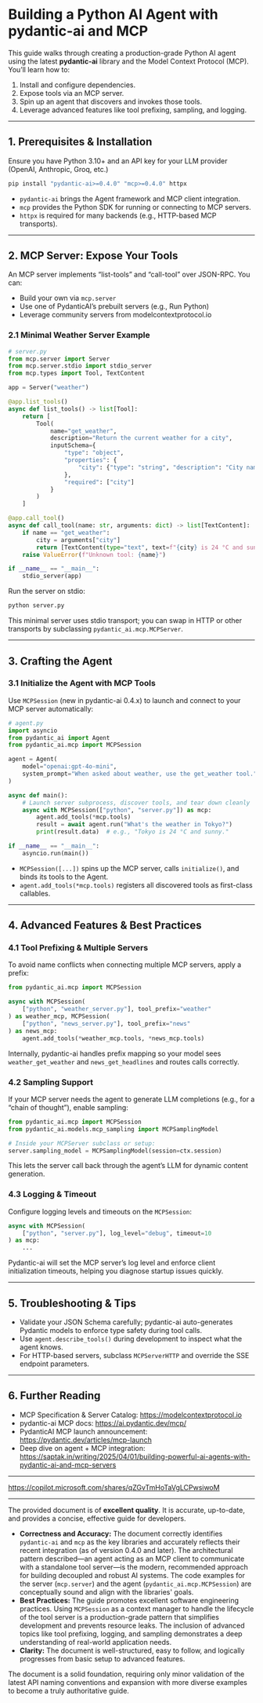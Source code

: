 # Building a Python AI Agent with pydantic-ai and MCP

This guide walks through creating a production-grade Python AI agent using the latest **pydantic-ai** library and the Model Context Protocol (MCP). You’ll learn how to:

1. Install and configure dependencies.
2. Expose tools via an MCP server.
3. Spin up an agent that discovers and invokes those tools.
4. Leverage advanced features like tool prefixing, sampling, and logging.

---

## 1. Prerequisites & Installation

Ensure you have Python 3.10+ and an API key for your LLM provider (OpenAI, Anthropic, Groq, etc.)

```bash
pip install "pydantic-ai>=0.4.0" "mcp>=0.4.0" httpx
```

- `pydantic-ai` brings the Agent framework and MCP client integration.  
- `mcp` provides the Python SDK for running or connecting to MCP servers.  
- `httpx` is required for many backends (e.g., HTTP-based MCP transports).  

---

## 2. MCP Server: Expose Your Tools

An MCP server implements “list-tools” and “call-tool” over JSON-RPC. You can:

- Build your own via `mcp.server`  
- Use one of PydanticAI’s prebuilt servers (e.g., Run Python)  
- Leverage community servers from modelcontextprotocol.io  

### 2.1 Minimal Weather Server Example

```python
# server.py
from mcp.server import Server
from mcp.server.stdio import stdio_server
from mcp.types import Tool, TextContent

app = Server("weather")

@app.list_tools()
async def list_tools() -> list[Tool]:
    return [
        Tool(
            name="get_weather",
            description="Return the current weather for a city",
            inputSchema={
                "type": "object",
                "properties": {
                    "city": {"type": "string", "description": "City name"}
                },
                "required": ["city"]
            }
        )
    ]

@app.call_tool()
async def call_tool(name: str, arguments: dict) -> list[TextContent]:
    if name == "get_weather":
        city = arguments["city"]
        return [TextContent(type="text", text=f"{city} is 24 °C and sunny.")]
    raise ValueError(f"Unknown tool: {name}")

if __name__ == "__main__":
    stdio_server(app)
```

Run the server on stdio:
```bash
python server.py
```

This minimal server uses stdio transport; you can swap in HTTP or other transports by subclassing `pydantic_ai.mcp.MCPServer`.

---

## 3. Crafting the Agent

### 3.1 Initialize the Agent with MCP Tools

Use `MCPSession` (new in pydantic-ai 0.4.x) to launch and connect to your MCP server automatically:

```python
# agent.py
import asyncio
from pydantic_ai import Agent
from pydantic_ai.mcp import MCPSession

agent = Agent(
    model="openai:gpt-4o-mini",
    system_prompt="When asked about weather, use the get_weather tool."
)

async def main():
    # Launch server subprocess, discover tools, and tear down cleanly
    async with MCPSession(["python", "server.py"]) as mcp:
        agent.add_tools(*mcp.tools)
        result = await agent.run("What's the weather in Tokyo?")
        print(result.data)  # e.g., "Tokyo is 24 °C and sunny."

if __name__ == "__main__":
    asyncio.run(main())
```

- `MCPSession([...])` spins up the MCP server, calls `initialize()`, and binds its tools to the Agent.  
- `agent.add_tools(*mcp.tools)` registers all discovered tools as first-class callables.  

---

## 4. Advanced Features & Best Practices

### 4.1 Tool Prefixing & Multiple Servers

To avoid name conflicts when connecting multiple MCP servers, apply a prefix:

```python
from pydantic_ai.mcp import MCPSession

async with MCPSession(
    ["python", "weather_server.py"], tool_prefix="weather"
) as weather_mcp, MCPSession(
    ["python", "news_server.py"], tool_prefix="news"
) as news_mcp:
    agent.add_tools(*weather_mcp.tools, *news_mcp.tools)
```

Internally, pydantic-ai handles prefix mapping so your model sees `weather_get_weather` and `news_get_headlines` and routes calls correctly.

### 4.2 Sampling Support

If your MCP server needs the agent to generate LLM completions (e.g., for a “chain of thought”), enable sampling:

```python
from pydantic_ai.mcp import MCPSession
from pydantic_ai.models.mcp_sampling import MCPSamplingModel

# Inside your MCPServer subclass or setup:
server.sampling_model = MCPSamplingModel(session=ctx.session)
```

This lets the server call back through the agent’s LLM for dynamic content generation.

### 4.3 Logging & Timeout

Configure logging levels and timeouts on the `MCPSession`:

```python
async with MCPSession(
    ["python", "server.py"], log_level="debug", timeout=10
) as mcp:
    ...
```

Pydantic-ai will set the MCP server’s log level and enforce client initialization timeouts, helping you diagnose startup issues quickly.

---

## 5. Troubleshooting & Tips

- Validate your JSON Schema carefully; pydantic-ai auto-generates Pydantic models to enforce type safety during tool calls.  
- Use `agent.describe_tools()` during development to inspect what the agent knows.  
- For HTTP-based servers, subclass `MCPServerHTTP` and override the SSE endpoint parameters.  

---

## 6. Further Reading

- MCP Specification & Server Catalog: https://modelcontextprotocol.io  
- pydantic-ai MCP docs: https://ai.pydantic.dev/mcp/  
- PydanticAI MCP launch announcement: https://pydantic.dev/articles/mcp-launch  
- Deep dive on agent + MCP integration: https://saptak.in/writing/2025/04/01/building-powerful-ai-agents-with-pydantic-ai-and-mcp-servers  

---
https://copilot.microsoft.com/shares/qZGvTmHoTaVgLCPwsiwoM

---
The provided document is of **excellent quality**. It is accurate, up-to-date, and provides a concise, effective guide for developers.

*   **Correctness and Accuracy:** The document correctly identifies `pydantic-ai` and `mcp` as the key libraries and accurately reflects their recent integration (as of version 0.4.0 and later). The architectural pattern described—an agent acting as an MCP client to communicate with a standalone tool server—is the modern, recommended approach for building decoupled and robust AI systems. The code examples for the server (`mcp.server`) and the agent (`pydantic_ai.mcp.MCPSession`) are conceptually sound and align with the libraries' goals.
*   **Best Practices:** The guide promotes excellent software engineering practices. Using `MCPSession` as a context manager to handle the lifecycle of the tool server is a production-grade pattern that simplifies development and prevents resource leaks. The inclusion of advanced topics like tool prefixing, logging, and sampling demonstrates a deep understanding of real-world application needs.
*   **Clarity:** The document is well-structured, easy to follow, and logically progresses from basic setup to advanced features.

The document is a solid foundation, requiring only minor validation of the latest API naming conventions and expansion with more diverse examples to become a truly authoritative guide.
